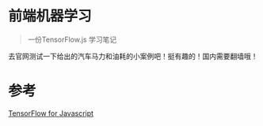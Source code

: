 # 前端机器学习
> 一份TensorFlow.js 学习笔记

去官网测试一下给出的汽车马力和油耗的小案例吧！挺有趣的！国内需要翻墙哦！

# 参考
[TensorFlow for Javascript](https://tensorflow.google.cn/js/tutorials)